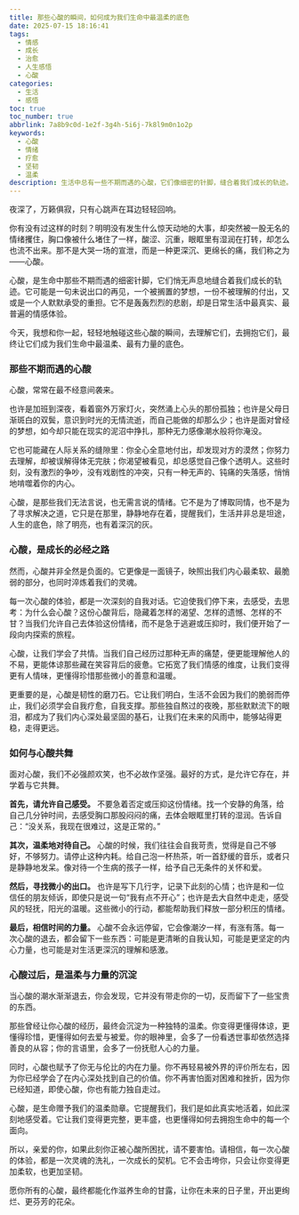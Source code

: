 ```yaml
---
title: 那些心酸的瞬间，如何成为我们生命中最温柔的底色
date: 2025-07-15 18:16:41
tags:
  - 情感
  - 成长
  - 治愈
  - 人生感悟
  - 心酸
categories:
  - 生活
  - 感悟
toc: true
toc_number: true
abbrlink: 7a8b9c0d-1e2f-3g4h-5i6j-7k8l9m0n1o2p
keywords:
  - 心酸
  - 情绪
  - 疗愈
  - 坚韧
  - 温柔
description: 生活中总有一些不期而遇的心酸，它们像细密的针脚，缝合着我们成长的轨迹。这篇文章将带你走进那些悄然无声的时刻，感受心酸如何淬炼我们的灵魂，最终成为生命中最深沉、最温柔的底色，指引我们走向更坚韧、更充满希望的未来。
---
```


夜深了，万籁俱寂，只有心跳声在耳边轻轻回响。

你有没有过这样的时刻？明明没有发生什么惊天动地的大事，却突然被一股无名的情绪攫住，胸口像被什么堵住了一样，酸涩、沉重，眼眶里有湿润在打转，却怎么也流不出来。那不是大哭一场的宣泄，而是一种更深沉、更绵长的痛，我们称之为——心酸。

心酸，是生命中那些不期而遇的细密针脚，它们悄无声息地缝合着我们成长的轨迹。它可能是一句未说出口的再见，一个被搁置的梦想，一份不被理解的付出，又或是一个人默默承受的重担。它不是轰轰烈烈的悲剧，却是日常生活中最真实、最普遍的情感体验。

今天，我想和你一起，轻轻地触碰这些心酸的瞬间，去理解它们，去拥抱它们，最终让它们成为我们生命中最温柔、最有力量的底色。

### 那些不期而遇的心酸

心酸，常常在最不经意间袭来。

也许是加班到深夜，看着窗外万家灯火，突然涌上心头的那份孤独；也许是父母日渐斑白的双鬓，意识到时光的无情流逝，而自己能做的却那么少；也许是面对曾经的梦想，如今却只能在现实的泥沼中挣扎，那种无力感像潮水般将你淹没。

它也可能藏在人际关系的缝隙里：你全心全意地付出，却发现对方的漠然；你努力去理解，却被误解得体无完肤；你渴望被看见，却总感觉自己像个透明人。这些时刻，没有激烈的争吵，没有戏剧性的冲突，只有一种无声的、钝痛的失落感，悄悄地啃噬着你的内心。

心酸，是那些我们无法言说，也无需言说的情绪。它不是为了博取同情，也不是为了寻求解决之道，它只是在那里，静静地存在着，提醒我们，生活并非总是坦途，人生的底色，除了明亮，也有着深沉的灰。

### 心酸，是成长的必经之路

然而，心酸并非全然是负面的。它更像是一面镜子，映照出我们内心最柔软、最脆弱的部分，也同时淬炼着我们的灵魂。

每一次心酸的体验，都是一次深刻的自我对话。它迫使我们停下来，去感受，去思考：为什么会心酸？这份心酸背后，隐藏着怎样的渴望、怎样的遗憾、怎样的不甘？当我们允许自己去体验这份情绪，而不是急于逃避或压抑时，我们便开始了一段向内探索的旅程。

心酸，让我们学会了共情。当我们自己经历过那种无声的痛楚，便更能理解他人的不易，更能体谅那些藏在笑容背后的疲惫。它拓宽了我们情感的维度，让我们变得更有人情味，更懂得珍惜那些微小的善意和温暖。

更重要的是，心酸是韧性的磨刀石。它让我们明白，生活不会因为我们的脆弱而停止，我们必须学会自我疗愈，自我支撑。那些独自熬过的夜晚，那些默默流下的眼泪，都成为了我们内心深处最坚固的基石，让我们在未来的风雨中，能够站得更稳，走得更远。

### 如何与心酸共舞

面对心酸，我们不必强颜欢笑，也不必故作坚强。最好的方式，是允许它存在，并学着与它共舞。

**首先，请允许自己感受。** 不要急着否定或压抑这份情绪。找一个安静的角落，给自己几分钟时间，去感受胸口那股闷闷的痛，去体会眼眶里打转的湿润。告诉自己：“没关系，我现在很难过，这是正常的。”

**其次，温柔地对待自己。** 心酸的时候，我们往往会自我苛责，觉得是自己不够好，不够努力。请停止这种内耗。给自己泡一杯热茶，听一首舒缓的音乐，或者只是静静地发呆。像对待一个生病的孩子一样，给予自己无条件的关怀和爱。

**然后，寻找微小的出口。** 也许是写下几行字，记录下此刻的心情；也许是和一位信任的朋友倾诉，即使只是说一句“我有点不开心”；也许是去大自然中走走，感受风的轻抚，阳光的温暖。这些微小的行动，都能帮助我们释放一部分积压的情绪。

**最后，相信时间的力量。** 心酸不会永远停留，它会像潮汐一样，有涨有落。每一次心酸的退去，都会留下一些东西：可能是更清晰的自我认知，可能是更坚定的内心力量，也可能是对生活更深沉的理解和感激。

### 心酸过后，是温柔与力量的沉淀

当心酸的潮水渐渐退去，你会发现，它并没有带走你的一切，反而留下了一些宝贵的东西。

那些曾经让你心酸的经历，最终会沉淀为一种独特的温柔。你变得更懂得体谅，更懂得珍惜，更懂得如何去爱与被爱。你的眼神里，会多了一份看透世事却依然选择善良的从容；你的言语里，会多了一份抚慰人心的力量。

同时，心酸也赋予了你无与伦比的内在力量。你不再轻易被外界的评价所左右，因为你已经学会了在内心深处找到自己的价值。你不再害怕面对困难和挫折，因为你已经知道，即使心酸，你也有能力独自走过。

心酸，是生命赠予我们的温柔勋章。它提醒我们，我们是如此真实地活着，如此深刻地感受着。它让我们变得更完整，更丰盛，也更懂得如何去拥抱生命中的每一个面向。

所以，亲爱的你，如果此刻你正被心酸所困扰，请不要害怕。请相信，每一次心酸的体验，都是一次灵魂的洗礼，一次成长的契机。它不会击垮你，只会让你变得更加柔软，也更加坚韧。

愿你所有的心酸，最终都能化作滋养生命的甘露，让你在未来的日子里，开出更绚烂、更芬芳的花朵。